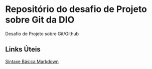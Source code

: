 # Repositório do desafio de Projeto sobre Git da DIO
Desafio de Projeto sobre Git/Github

## Links Úteis

[Sintaxe Básica Markdown](https://www.markdownguide.org/basic-syntax/)
